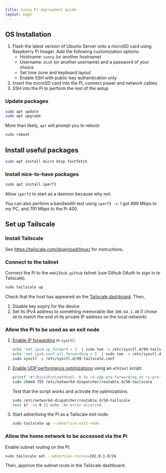 ```yaml
---
title: Sunny Pi deployment guide
layout: page
---
```


## OS Installation

1. Flash the latest version of Ubuntu Server onto a microSD card using Raspberry Pi Imager. Add the following customization options:
   - Hostname: `sunny` (or another hostname)
   - Username: `mish` (or another username) and a password of your choice
   - Set time zone and keyboard layout
   - Enable SSH with public-key authentication only
2. Insert the microSD card into the Pi, connect power and network cables
3. SSH into the Pi to perform the rest of the setup

### Update packages

```bash
sudo apt update
sudo apt upgrade
```

More than likely, `apt` will prompt you to reboot:

```bash
sudo reboot
```

## Install useful packages

```bash
sudo apt install micro btop fastfetch
```

### Install nice-to-have packages

```bash
sudo apt install iperf3
```

Allow `iperf3` to start as a daemon because why not.

You can also perform a bandwidth test using `iperf3 -c`. I got 888 Mbps to my PC, and 791 Mbps to the Pi 400.

## Set up Tailscale

### Install Tailscale

See <https://tailscale.com/download/linux/> for instructions.

### Connect to the tailnet

Connect the Pi to the `mmk21hub.github` tailnet (use Github OAuth to sign in to Tailscale).

```bash
sudo tailscale up
```

Check that the host has appeared on the [Tailscale dashboard](https://login.tailscale.com/admin/machines). Then,

1. Disable key expiry for the device
2. Set its IPv4 address to something memorable like `100.64.1.40` (I chose `40` to match the end of its private IP address on the local network)

### Allow the Pi to be used as an exit node

1. [Enable IP forwarding](https://tailscale.com/kb/1019/subnets?tab=linux#enable-ip-forwarding) in `sysctl`:

   ```bash
   echo 'net.ipv4.ip_forward = 1' | sudo tee -a /etc/sysctl.d/99-tailscale.conf
   echo 'net.ipv6.conf.all.forwarding = 1' | sudo tee -a /etc/sysctl.d/99-tailscale.conf
   sudo sysctl -p /etc/sysctl.d/99-tailscale.conf
   ```

2. [Enable UDP performance optimizations](https://tailscale.com/kb/1320/performance-best-practices#ethtool-configuration) using an `ethtool` script:

   ```bash
   printf '#!/bin/sh\n\nethtool -K %s rx-udp-gro-forwarding on rx-gro-list off \n' "$(ip -o route get 8.8.8.8 | cut -f 5 -d " ")" | sudo tee /etc/networkd-dispatcher/routable.d/50-tailscale
   sudo chmod 755 /etc/networkd-dispatcher/routable.d/50-tailscale
   ```

   Test that the script works and activate the optimizations:

   ```bash
   sudo /etc/networkd-dispatcher/routable.d/50-tailscale
   test $? -eq 0 || echo 'An error occurred.'
   ```

3. Start advertising the Pi as a Tailscale exit node:

   ```bash
   sudo tailscale up --advertise-exit-node
   ```

### Allow the home network to be accessed via the Pi

Enable subnet routing on the Pi:

```bash
sudo tailscale set --advertise-routes=192.0.1.0/24
```

Then, approve the subnet route in the Tailscale dashboard.
